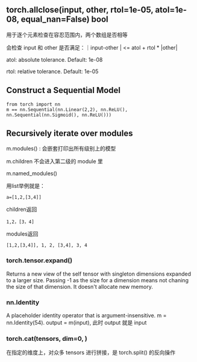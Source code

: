 ## torch.allclose(input, other, rtol=1e-05, atol=1e-08, equal_nan=False) bool
用于逐个元素检查在容忍范围内，两个数组是否相等

会检查 input 和 other 是否满足：｜input-other | <= atol + rtol * |other|

atol: absolute tolerance. Default: 1e-08

rtol: relative tolerance. Default: 1e-05

## Construct a Sequential Model
```
from torch import nn
m == nn.Sequential(nn.Linear(2,2), nn.ReLU(), nn.Sequential(nn.Sigmoid(), nn.ReLU()))
```

## Recursively iterate over modules
m.modules() : 会嵌套打印出所有级别上的模型

m.children 不会进入第二级的 module 里

m.named_modules()

用list举例就是：

```
a=[1,2,[3,4]]
```
children返回

```
1,2，[3，4]
```
modules返回

```
[1,2,[3,4]], 1, 2, [3,4], 3, 4

```

### torch.tensor.expand()
Returns a new view of the self tensor with singleton dimensions expanded to a larger size. Passing -1 as the size for a dimension means not chaning the size of that dimension. It doesn't allocate new memory.

### nn.Identity
A placeholder identity operator that is argument-insensitive. m = nn.Identity(54). output = m(input), 此时 output 就是 input

### torch.cat(tensors, dim=0, ) 

在指定的维度上，对众多 tensors 进行拼接，是 torch.split() 的反向操作



